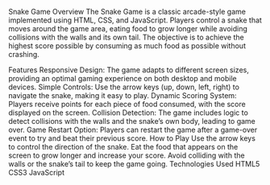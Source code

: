 Snake Game
Overview
The Snake Game is a classic arcade-style game implemented using HTML, CSS, and JavaScript. Players control a snake that moves around the game area, eating food to grow longer while avoiding collisions with the walls and its own tail. The objective is to achieve the highest score possible by consuming as much food as possible without crashing.

Features
Responsive Design: The game adapts to different screen sizes, providing an optimal gaming experience on both desktop and mobile devices.
Simple Controls: Use the arrow keys (up, down, left, right) to navigate the snake, making it easy to play.
Dynamic Scoring System: Players receive points for each piece of food consumed, with the score displayed on the screen.
Collision Detection: The game includes logic to detect collisions with the walls and the snake’s own body, leading to game over.
Game Restart Option: Players can restart the game after a game-over event to try and beat their previous score.
How to Play
Use the arrow keys to control the direction of the snake.
Eat the food that appears on the screen to grow longer and increase your score.
Avoid colliding with the walls or the snake’s tail to keep the game going.
Technologies Used
HTML5
CSS3
JavaScript

